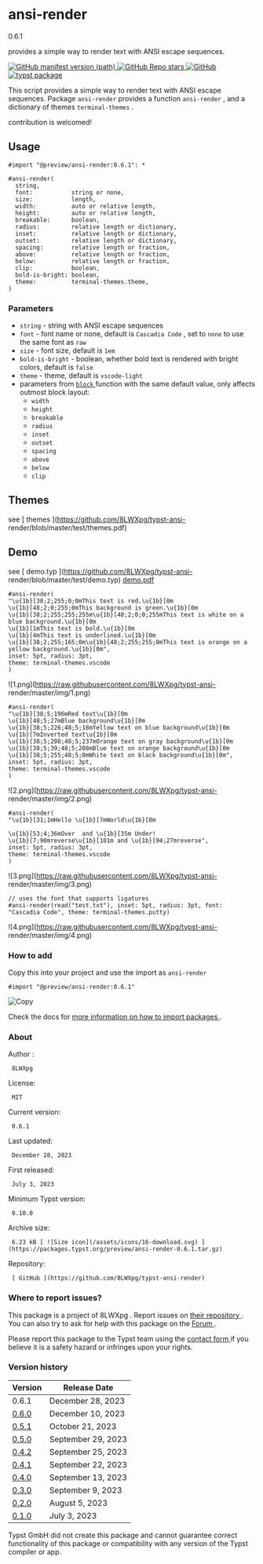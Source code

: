 #  ansi-render

0.6.1

provides a simple way to render text with ANSI escape sequences.

[ ![GitHub manifest version
\(path\)](https://img.shields.io/github/v/tag/8LWXpg/typst-ansi-render)
](https://github.com/8LWXpg/typst-ansi-render/tags) [ ![GitHub Repo
stars](https://img.shields.io/github/stars/8LWXpg/typst-ansi-render)
](https://github.com/8LWXpg/typst-ansi-render) [
![GitHub](https://img.shields.io/github/license/8LWXpg/typst-ansi-render)
](https://github.com/8LWXpg/typst-ansi-render/blob/master/LICENSE) [ ![typst
package](https://img.shields.io/badge/typst-package-239dad)
](https://github.com/typst/packages/tree/main/packages/preview/ansi-render)

This script provides a simple way to render text with ANSI escape sequences.
Package ` ansi-render ` provides a function ` ansi-render ` , and a dictionary
of themes ` terminal-themes ` .

contribution is welcomed!

##  Usage

    
    
    #import "@preview/ansi-render:0.6.1": *
    
    #ansi-render(
      string,
      font:           string or none,
      size:           length,
      width:          auto or relative length,
      height:         auto or relative length,
      breakable:      boolean,
      radius:         relative length or dictionary,
      inset:          relative length or dictionary,
      outset:         relative length or dictionary,
      spacing:        relative length or fraction,
      above:          relative length or fraction,
      below:          relative length or fraction,
      clip:           boolean,
      bold-is-bright: boolean,
      theme:          terminal-themes.theme,
    )
    

###  Parameters

  * ` string ` \- string with ANSI escape sequences 
  * ` font ` \- font name or none, default is ` Cascadia Code ` , set to ` none ` to use the same font as ` raw `
  * ` size ` \- font size, default is ` 1em `
  * ` bold-is-bright ` \- boolean, whether bold text is rendered with bright colors, default is ` false `
  * ` theme ` \- theme, default is ` vscode-light `
  * parameters from [ ` block ` ](https://typst.app/docs/reference/layout/block/) function with the same default value, only affects outmost block layout: 
    * ` width `
    * ` height `
    * ` breakable `
    * ` radius `
    * ` inset `
    * ` outset `
    * ` spacing `
    * ` above `
    * ` below `
    * ` clip `

##  Themes

see [ themes ](https://github.com/8LWXpg/typst-ansi-
render/blob/master/test/themes.pdf)

##  Demo

see [ demo.typ ](https://github.com/8LWXpg/typst-ansi-
render/blob/master/test/demo.typ) [ demo.pdf
](https://github.com/8LWXpg/typst-ansi-render/blob/master/test/demo.pdf)

    
    
    #ansi-render(
    "\u{1b}[38;2;255;0;0mThis text is red.\u{1b}[0m
    \u{1b}[48;2;0;255;0mThis background is green.\u{1b}[0m
    \u{1b}[38;2;255;255;255m\u{1b}[48;2;0;0;255mThis text is white on a blue background.\u{1b}[0m
    \u{1b}[1mThis text is bold.\u{1b}[0m
    \u{1b}[4mThis text is underlined.\u{1b}[0m
    \u{1b}[38;2;255;165;0m\u{1b}[48;2;255;255;0mThis text is orange on a yellow background.\u{1b}[0m",
    inset: 5pt, radius: 3pt,
    theme: terminal-themes.vscode
    )
    

![1.png](https://raw.githubusercontent.com/8LWXpg/typst-ansi-
render/master/img/1.png)

    
    
    #ansi-render(
    "\u{1b}[38;5;196mRed text\u{1b}[0m
    \u{1b}[48;5;27mBlue background\u{1b}[0m
    \u{1b}[38;5;226;48;5;18mYellow text on blue background\u{1b}[0m
    \u{1b}[7mInverted text\u{1b}[0m
    \u{1b}[38;5;208;48;5;237mOrange text on gray background\u{1b}[0m
    \u{1b}[38;5;39;48;5;208mBlue text on orange background\u{1b}[0m
    \u{1b}[38;5;255;48;5;0mWhite text on black background\u{1b}[0m",
    inset: 5pt, radius: 3pt,
    theme: terminal-themes.vscode
    )
    

![2.png](https://raw.githubusercontent.com/8LWXpg/typst-ansi-
render/master/img/2.png)

    
    
    #ansi-render(
    "\u{1b}[31;1mHello \u{1b}[7mWorld\u{1b}[0m
    
    \u{1b}[53;4;36mOver  and \u{1b}[35m Under!
    \u{1b}[7;90mreverse\u{1b}[101m and \u{1b}[94;27mreverse",
    inset: 5pt, radius: 3pt,
    theme: terminal-themes.vscode
    )
    

![3.png](https://raw.githubusercontent.com/8LWXpg/typst-ansi-
render/master/img/3.png)

    
    
    // uses the font that supports ligatures
    #ansi-render(read("test.txt"), inset: 5pt, radius: 3pt, font: "Cascadia Code", theme: terminal-themes.putty)
    

![4.png](https://raw.githubusercontent.com/8LWXpg/typst-ansi-
render/master/img/4.png)

###  How to add

Copy this into your project and use the import as  ` ansi-render `

    
    
    #import "@preview/ansi-render:0.6.1"

![Copy](/assets/icons/16-copy.svg)

Check the docs for  [ more information on how to import packages
](https://typst.app/docs/reference/scripting/#packages) .

###  About

Author  :

     8LWXpg 
License:

     MIT 
Current version:

     0.6.1 
Last updated:

     December 28, 2023 
First released:

     July 3, 2023 
Minimum Typst version:

     0.10.0 
Archive size:

     6.23 kB [ ![Size icon](/assets/icons/16-download.svg) ](https://packages.typst.org/preview/ansi-render-0.6.1.tar.gz)
Repository:

     [ GitHub ](https://github.com/8LWXpg/typst-ansi-render)

###  Where to report issues?

This  package  is a project of  8LWXpg  .  Report issues on  [ their
repository ](https://github.com/8LWXpg/typst-ansi-render) .  You can also try
to ask for help with this  package  on the  [ Forum ](https://forum.typst.app)
.

Please report this  package  to the Typst team using the  [ contact form
](https://typst.app/contact) if you believe it is a safety hazard or infringes
upon your rights.

###  Version history

Version  |  Release Date   
---|---  
0.6.1  |  December 28, 2023   
[ 0.6.0 ](https://typst.app/universe/package/ansi-render/0.6.0/) |  December 10, 2023   
[ 0.5.1 ](https://typst.app/universe/package/ansi-render/0.5.1/) |  October 21, 2023   
[ 0.5.0 ](https://typst.app/universe/package/ansi-render/0.5.0/) |  September 29, 2023   
[ 0.4.2 ](https://typst.app/universe/package/ansi-render/0.4.2/) |  September 25, 2023   
[ 0.4.1 ](https://typst.app/universe/package/ansi-render/0.4.1/) |  September 22, 2023   
[ 0.4.0 ](https://typst.app/universe/package/ansi-render/0.4.0/) |  September 13, 2023   
[ 0.3.0 ](https://typst.app/universe/package/ansi-render/0.3.0/) |  September 9, 2023   
[ 0.2.0 ](https://typst.app/universe/package/ansi-render/0.2.0/) |  August 5, 2023   
[ 0.1.0 ](https://typst.app/universe/package/ansi-render/0.1.0/) |  July 3, 2023   
  
Typst GmbH did not create this  package  and cannot guarantee correct
functionality of this  package  or compatibility with any version of the Typst
compiler or app.

